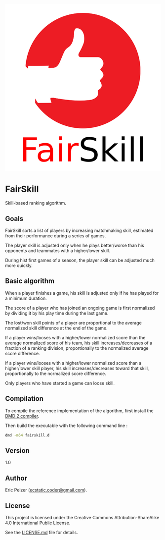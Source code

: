 ![](https://github.com/senselogic/FAIRSKILL/blob/master/LOGO/fairskill.png)

# FairSkill

Skill-based ranking algorithm.

## Goals

FairSkill sorts a list of players by increasing matchmaking skill, estimated from their performance during a series of games.

The player skill is adjusted only when he plays better/worse than his opponents and teammates with a higher/lower skill.

During hist first games of a season, the player skill can be adjusted much more quickly.

## Basic algorithm

When a player finishes a game, his skill is adjusted only if he has played for a minimum duration.

The score of a player who has joined an ongoing game is first normalized by dividing it by his play time during the last game.

The lost/won skill points of a player are proportional to the average normalized skill difference at the end of the game.

If a player wins/looses with a higher/lower normalized score than the average normalized score of his team,
his skill increases/decreases of a fraction of a ranking division, proportionally to the normalized average score difference.

If a player wins/looses with a higher/lower normalized score than a higher/lower skill player,
his skill increases/decreases toward that skill, proportionally to the normalized score difference.

Only players who have started a game can loose skill.

## Compilation

To compile the reference implementation of the algorithm, first install the [DMD 2 compiler](https://dlang.org/download.html).

Then build the executable with the following command line :

```bash
dmd -m64 fairskill.d
```

## Version

1.0

## Author

Eric Pelzer (ecstatic.coder@gmail.com).

## License

This project is licensed under the Creative Commons Attribution-ShareAlike 4.0 International Public License.

See the [LICENSE.md](LICENSE.md) file for details.
